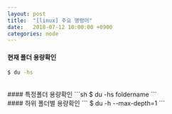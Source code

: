 ```yaml
---
layout: post
title:  "[linux] 주요 명령어"
date:   2018-07-12 10:00:00 +0900
categories: node
---
```

#### 현재 폴더 용량확인
```sh
$ du -hs
```
<br>
#### 특정폴더 용량확인
```sh
$ du -hs foldername
```
<br>
#### 하위 폴더별 용량확인
```
$ du -h --max-depth=1
```
